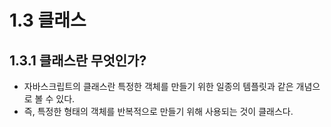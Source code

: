 # 1.3 클래스

## 1.3.1 클래스란 무엇인가?
- 자바스크립트의 클래스란 특정한 객체를 만들기 위한 일종의 템플릿과 같은 개념으로 볼 수 있다.
- 즉, 특정한 형태의 객체를 반복적으로 만들기 위해 사용되는 것이 클래스다.
